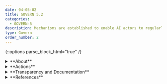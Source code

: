 ```yaml
---
date: 04-05-02
title: GOVERN 5.2
categories:
  - GOVERN-5
description: Mechanisms are established to enable AI actors to regularly incorporate adjudicated stakeholder feedback into system design and implementation. 
type: Govern
order_number: 2
---
```

{::options parse_block_html="true" /}


<details>
<summary markdown="span">**About**</summary>
<br>
Organizational policies and procedures should be established to ensure that AI actors have the processes, knowledge, and expertise required to inform collaborative decisions about system deployment. These decisions are closely tied to AI system and organizational risk tolerance.

Risk tolerance, established by organizational leadership, reflects the level and type of risk the organization will accept while conducting its mission and carrying out its strategy. When risks arise, resources are allocated based on the assessed risk of a given AI system. Organizations should apply a risk tolerance approach where higher risk systems receive larger allocations of risk management resources and lower risk systems receive less resources.
</details>

<details>
<summary markdown="span">**Actions**</summary>
* Explicitly acknowledge that AI systems, and the use of AI, present inherent costs and risks along with potential benefits.
* Define reasonable risk tolerances for AI systems informed by laws, regulation, best practices, or industry standards.
* Establish policies that define how to assign AI systems to established risk tolerance levels by combining system impact assessments with the likelihood that an impact occurs. Such assessment often entails some combination of:
    * Econometric evaluations of impacts and impact likelihoods to assess AI system risk.
    * Red-amber-green (RAG) scales for impact severity and likelihood to assess AI system risk.
    * Establishment of policies for allocating risk management resources along established risk tolerance levels, with higher-risk systems receive more risk management resources and oversight.
    * Establishment of policies for approval, conditional approval, and disapproval of the design, implementation, and deployment of AI systems.
* Establish policies facilitating the early decommissioning of an AI system that is deemed risky beyond practical mitigation.


</details>

<details>
<summary markdown="span">**Transparency and Documentation**</summary>
<br>
**Organizations can document the following:**
- Who is ultimately responsible for the decisions of the AI and is this person aware of the intended uses and limitations of the analytic?
- Who will be responsible for maintaining, re-verifying, monitoring, and updating this AI once deployed?
- Who is accountable for the ethical considerations during all stages of the AI lifecycle?
- To what extent are the established procedures effective in mitigating bias, inequity, and other concerns resulting from the system?
- Does the AI solution provide sufficient information to assist the personnel to make an informed decision and take actions accordingly?

**AI Transparency Resources:**
- [WEF Model AI Governance Framework Assessment 2020](https://www.pdpc.gov.sg/-/media/Files/PDPC/PDF-Files/Resource-for-Organisation/AI/SGModelAIGovFramework2.pdf)
- [WEF Companion to the Model AI Governance Framework- 2020](https://www.pdpc.gov.sg/-/media/Files/PDPC/PDF-Files/Resource-for-Organisation/AI/SGIsago.pdf)
- “Stakeholders in Explainable AI,” Sep. 2018, [Online](http://arxiv.org/abs/1810.00184).
- “AI policies and initiatives,” in Artificial Intelligence in Society, OECD, 2019

</details>

<details>
<summary markdown="span">**References**</summary>
<br>
Bd. Governors Fed. Rsrv. Sys., Supervisory Guidance on Model Risk Management, SR Letter 11-7 (Apr. 4, 2011)

Off. Comptroller Currency, Comptroller’s Handbook: Model Risk Management (Aug. 2021). [URL](https://www.occ.gov/publications-and-resources/publications/comptrollers-handbook/files/model-risk-management/index-model-risk-management.html)

The Office of the Comptroller of the Currency. Enterprise Risk Appetite Statement. (Nov. 20, 2019). Retrieved on July 12, 2022. [URL](https://www.occ.treas.gov/publications-and-resources/publications/banker-education/files/pub-risk-appetite-statement.pdf)

</details>
